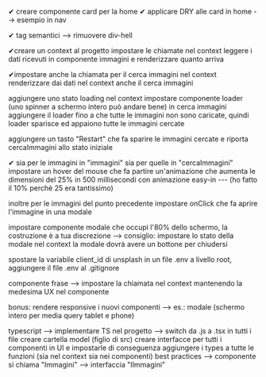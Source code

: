 ✔ creare componente card per la home 
✔ applicare DRY alle card in home --> esempio in nav 

✔ tag semantici --> rimuovere div-hell

✔creare un context al progetto
impostare le chiamate nel context
leggere i dati ricevuti in componente immagini e renderizzare quanto arriva

✔impostare anche la chiamata per il cerca immagini nel context
renderizzare dai dati nel context anche il cerca immagini

aggiungere uno stato loading nel context
impostare componente loader (uno spinner a schermo intero può andare bene)
in cerca immagini aggiungere il loader fino a che tutte le immagini non sono caricate, quindi loader sparisce ed appaiono tutte le immagini cercate

aggiungere un tasto "Restart" che fa sparire le immagini cercate e riporta cercaImmagini allo stato iniziale

✔ sia per le immagini in "immagini" sia per quelle in "cercaImmagini" impostare un hover del mouse che fa partire un'animazione che aumenta le dimensioni del 25% in 500 millisecondi con animazione easy-in --- (ho fatto il 10% perchè 25 era tantissimo)

inoltre per le immagini del punto precedente impostare onClick che fa aprire l'immagine in una modale

impostare componente modale che occupi l'80% dello schermo, la costruzione è a tua discrezione --> consiglio: impostare lo stato della modale nel context
la modale dovrà avere un bottone per chiudersi

spostare la variabile client_id di unsplash in un file .env a livello root, aggiungere il file .env al .gitignore

componente frase --> impostare la chiamata nel context mantenendo la medesima UX nel componente

bonus: rendere responsive i nuovi componenti --> es.: modale (schermo intero per media query tablet e phone)

typescript --> implementare TS nel progetto --> 
switch da .js a .tsx in tutti i file
creare cartella model (figlio di src)
creare interfacce per tutti i componenti in UI e impostarle di conseguenza
aggiungere i types a tutte le funzioni (sia nel context sia nei componenti)
best practices --> componente si chiama "Immagini" --> interfaccia "IImmagini"